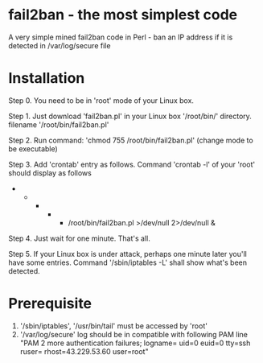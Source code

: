 # fail2ban - the most simplest code
A very simple mined fail2ban code in Perl - ban an IP address if it is detected in /var/log/secure file

# Installation

Step 0. You need to be in 'root' mode of your Linux box.

Step 1. Just download 'fail2ban.pl' in your Linux box '/root/bin/' directory.
    filename '/root/bin/fail2ban.pl'

Step 2. Run command: 'chmod 755 /root/bin/fail2ban.pl' (change mode to be executable)

Step 3. Add 'crontab' entry as follows. Command 'crontab -l' of your 'root' should display as follows
* * * * * /root/bin/fail2ban.pl >/dev/null 2>/dev/null &

Step 4. Just wait for one minute. That's all.

Step 5. If your Linux box is under attack, perhaps one minute later you'll have some entries.
    Command '/sbin/iptables -L' shall show what's been detected.

# Prerequisite

1. '/sbin/iptables', '/usr/bin/tail' must be accessed by 'root'
2. '/var/log/secure' log should be in compatible with following PAM line
   "PAM 2 more authentication failures; logname= uid=0 euid=0 tty=ssh ruser= rhost=43.229.53.60  user=root"
